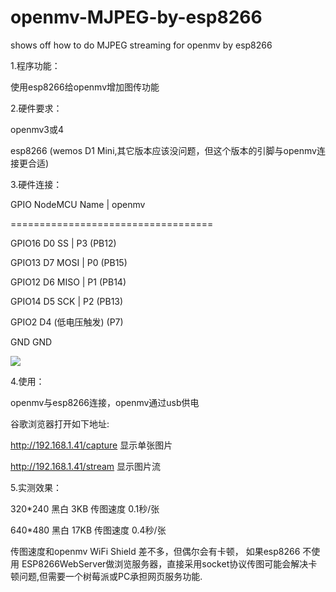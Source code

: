 # openmv-MJPEG-by-esp8266
shows off how to do MJPEG streaming for openmv by esp8266

1.程序功能：

使用esp8266给openmv增加图传功能

2.硬件要求：

openmv3或4

esp8266 (wemos D1 Mini,其它版本应该没问题，但这个版本的引脚与openmv连接更合适)

3.硬件连接：

   GPIO    NodeMCU   Name   |   openmv
   
   ===================================
   
 GPIO16       D0      SS    |   P3  (PB12) 
 
 GPIO13       D7      MOSI  |   P0  (PB15) 
 
 GPIO12       D6      MISO  |   P1  (PB14) 
 
 GPIO14       D5      SCK   |   P2  (PB13) 
 
 GPIO2        D4 (低电压触发)  (P7) 
 
   GND                          GND 
   
<img src="https://github.com/lixy123/openmv-MJPEG-by-esp8266/blob/master/IMG_190907.jpg">

4.使用：

  openmv与esp8266连接，openmv通过usb供电
  
  谷歌浏览器打开如下地址:
  
  http://192.168.1.41/capture 显示单张图片
  
  http://192.168.1.41/stream  显示图片流
  
5.实测效果：

  320*240 黑白 3KB  传图速度 0.1秒/张 
  
  640*480 黑白 17KB 传图速度 0.4秒/张 
  
  传图速度和openmv WiFi Shield 差不多，但偶尔会有卡顿，
  如果esp8266 不使用 ESP8266WebServer做浏览服务器，直接采用socket协议传图可能会解决卡顿问题,但需要一个树莓派或PC承担网页服务功能.
